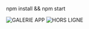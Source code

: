 npm install && npm start 

![GALERIE APP](https://i.imgur.com/5Qn42Pg.png)
![HORS LIGNE](https://i.imgur.com/OBMUirp.png)
